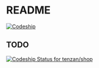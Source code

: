 # README 

[![Codeship](https://img.shields.io/codeship/50338a10-41c6-0133-53e9-4252ee2bf12d/master.svg)]()

## TODO

[ ![Codeship Status for tenzan/shop](https://codeship.com/projects/50338a10-41c6-0133-53e9-4252ee2bf12d/status?branch=master)](https://codeship.com/projects/103629)